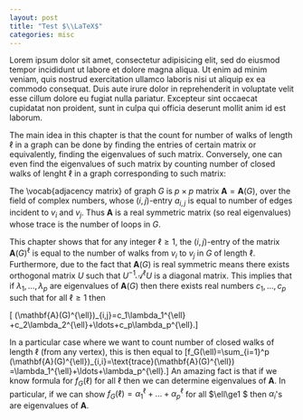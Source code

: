 ```yaml
---
layout: post
title: "Test $\\LaTeX$"
categories: misc
---
```


Lorem ipsum dolor sit amet, consectetur adipisicing elit, sed do eiusmod tempor incididunt 
ut labore et dolore magna aliqua. Ut enim ad minim veniam, quis nostrud exercitation ullamco
laboris nisi ut aliquip ex ea commodo consequat. Duis aute irure dolor in reprehenderit 
in voluptate velit esse cillum dolore eu fugiat nulla pariatur. Excepteur sint occaecat 
cupidatat non proident, sunt in culpa qui officia deserunt mollit anim id est laborum.

The main idea in this chapter is that the count for
number of walks of length $\ell$ in a graph can be done by finding
the entries of certain matrix or equivalently, finding the
eigenvalues of such matrix. Conversely, one can even
find the eigenvalues of such matrix by counting number
of closed walks of lenght $\ell$ in a graph corresponding to such matrix:

The \vocab{adjacency matrix} of graph $G$ is $p\times p$
matrix $\mathbf{A}=\mathbf{A}(G)$, over the field
of complex numbers, whose $(i,j)$-entry $a_{i,j}$ is equal
to number of edges incident to $v_i$ and $v_j$. Thus
$\mathbf{A}$ is a real symmetric matrix (so real
eigenvalues) whose trace is the number of loops in $G$. 

This chapter shows that for any integer $\ell\ge 1$, the $(i,j)$-entry
of the matrix $\mathbf{A}(G)^{\ell}$ is equal to the number of walks
from $v_i$ to $v_j$ in $G$ of length $\ell$. Furthermore, due to
the fact that $\mathbf{A}(G)$ is real symmetric means there
exists orthogonal matrix $U$ such that 
$U^{-1}\mathcal{A}^{\ell}U$ is a diagonal matrix. This implies
that if $\lambda_1,\ldots, \lambda_p$ are eigenvalues of 
$\mathbf{A}(G)$ then there exists real numbers $c_1,\ldots, c_p$
such that for all $\ell\ge 1$ then 

\[ (\mathbf{A}(G)^{\ell})_{i,j}=c_1\lambda_1^{\ell}
+c_2\lambda_2^{\ell}+\ldots+c_p\lambda_p^{\ell}.\]

In a particular case where we want to count number of closed walks
of length $\ell$ (from any vertex), 
this is then equal to 
\[f_G(\ell)=\sum_{i=1}^p
(\mathbf{A}(G)^{\ell})_{i,i}=\text{trace}(\mathbf{A}(G)^{\ell})
=\lambda_1^{\ell}+\ldots+\lambda_p^{\ell}.\]
An amazing fact is that if we know formula for $f_G(\ell)$ for 
all $\ell$ then we can determine eigenvalues of $\mathbf{A}$.
In particular, if we can show 
$f_G(\ell)=\alpha_1^{\ell}+\ldots+\alpha_p^{\ell}$
for all $\ell\ge1 $ then $\alpha_i$'s are eigenvalues of $\mathbf{A}$.